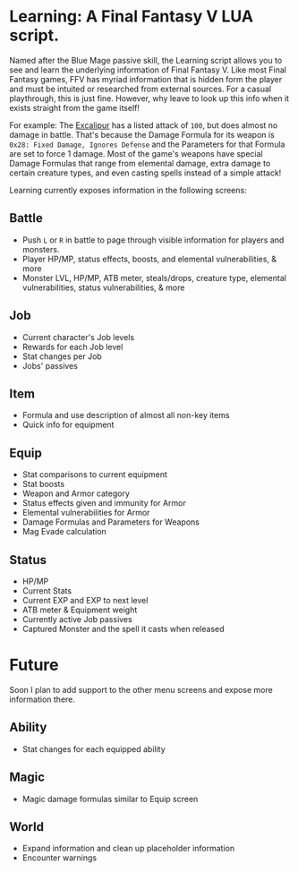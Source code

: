 # Learning: A Final Fantasy V LUA script.

Named after the Blue Mage passive skill, the Learning script allows you to see and learn the underlying information of Final Fantasy V. Like most Final Fantasy games, FFV has myriad information that is hidden form the player and must be intuited or researched from external sources. For a casual playthrough, this is just fine. However, why leave to look up this info when it exists straight from the game itself!

For example: The [Excalipur](<https://finalfantasy.fandom.com/wiki/Excalipoor_(weapon)>) has a listed attack of `100`, but does almost no damage in battle. That's because the Damage Formula for its weapon is `0x28: Fixed Damage, Ignores Defense` and the Parameters for that Formula are set to force 1 damage. Most of the game's weapons have special Damage Formulas that range from elemental damage, extra damage to certain creature types, and even casting spells instead of a simple attack!

Learning currently exposes information in the following screens:

## Battle

- Push `L` or `R` in battle to page through visible information for players and monsters.
- Player HP/MP, status effects, boosts, and elemental vulnerabilities, & more
- Monster LVL, HP/MP, ATB meter, steals/drops, creature type, elemental vulnerabilities, status vulnerabilities, & more

## Job

- Current character's Job levels
- Rewards for each Job level
- Stat changes per Job
- Jobs' passives

## Item

- Formula and use description of almost all non-key items
- Quick info for equipment

## Equip

- Stat comparisons to current equipment
- Stat boosts
- Weapon and Armor category
- Status effects given and immunity for Armor
- Elemental vulnerabilities for Armor
- Damage Formulas and Parameters for Weapons
- Mag Evade calculation

## Status

- HP/MP
- Current Stats
- Current EXP and EXP to next level
- ATB meter & Equipment weight
- Currently active Job passives
- Captured Monster and the spell it casts when released

# Future

Soon I plan to add support to the other menu screens and expose more information there.

## Ability

- Stat changes for each equipped ability

## Magic

- Magic damage formulas similar to Equip screen

## World

- Expand information and clean up placeholder information
- Encounter warnings
